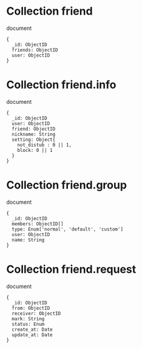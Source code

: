# Collection friend
document
```
{
  _id: ObjectID
  friends: ObjectID
  user: ObjectID
}
```

# Collection friend.info
document
```
{
  _id: ObjectID
  user: ObjectID
  friend: ObjectID
  nickname: String
  setting: Object{
    not_distub : 0 || 1,
    block: 0 || 1
  }
}
```

# Collection friend.group
document
```
{
  _id: ObjectID
  members: ObjectID[]
  type: Enum['normal', 'default', 'custom']
  user: ObjectID
  name: String
}
```

# Collection friend.request
document
```
{
  _id: ObjectID
  from: ObjectID
  receiver: ObjectID
  mark: String
  status: Enum
  create_at: Date
  update_at: Date
}
```